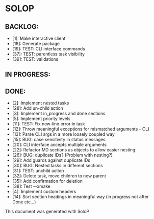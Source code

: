 # SOLOP

## BACKLOG:

- [1]: Make interactive client
- [18]: Generate package
- [19]: TEST: CLI interface commands
- [37]: TEST: parentless task visibility
- [39]: TEST: validations

## IN PROGRESS:


## DONE:

- [2]: Implement nested tasks
- [28]: Add un-child action
- [3]: Implement in_progress and done sections
- [5]: Implement priority levels
- [11]: TEST: Fix new-line error in task
- [12]: Throw meaningful exceptions for mismatched arguments - CLI
- [13]: Parse CLI args in a more loosely coupled way
- [15]: BUG: case sensitivity in status messages
- [20]: CLI interface accepts multiple arguments
- [22]: Refactor MD sections as objects to allow easier nesting
- [26]: BUG: duplicate IDs? (Problem with nesting?)
- [29]: Add guards against duplicate IDs
- [30]: BUG: Nested tasks in different sections
- [31]: TEST: unchild action
- [32]: Delete task, move children to new parent
- [35]: Add confirmation for deletion
- [38]: Test --xmake
- [4]: Implement custom headers
- [14]: Sort section headings in meaningful way (in progress not after Done etc...)

This document was generated with SoloP